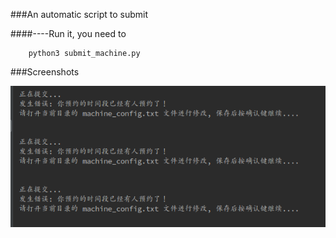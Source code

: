 ###An automatic script to submit


####----Run it, you need to

		python3 submit_machine.py

###Screenshots

![image](https://github.com/zpoint/Python/blob/master/submit_script/screenshot.png)

